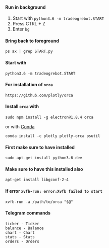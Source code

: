 #### Run in background
1. Start with `python3.6 -m tradeogrebot.START`
2. Press CTRL + Z
3. Enter `bg`

#### Bring back to foreground
```
ps ax | grep START.py
```

#### Start with
```
python3.6 -m tradeogrebot.START
```

#### For installation of `orca`
```
https://github.com/plotly/orca
```

#### Install `orca` with
```
sudo npm install -g electron@1.8.4 orca
```
or with [Conda](https://conda.io/miniconda.html)
```
conda install -c plotly plotly-orca psutil
```

#### First make sure to have installed
```
sudo apt-get install python3.6-dev
```

#### Make sure to have this installed also
```
apt-get install libgconf-2-4
```

#### If error `xvfb-run: error:Xvfb failed to start` 
```
xvfb-run -a /path/to/orca "$@"
```

#### Telegram commands
```
ticker - Ticker
balance - Balance
chart - Chart
stats - Stats
orders - Orders
```
